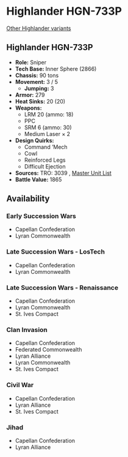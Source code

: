 # Highlander HGN-733P 

[Other Highlander variants](../highlander.md) 

## Highlander HGN-733P 

- **Role:** Sniper 
- **Tech Base:** Inner Sphere (2866) 
- **Chassis:** 90 tons 
- **Movement:** 3 / 5 
  - **Jumping:** 3 
- **Armor:** 279 
- **Heat Sinks:** 20 (20) 
- **Weapons:** 
  - LRM 20 (ammo: 18) 
  - PPC 
  - SRM 6 (ammo: 30) 
  - Medium Laser × 2 
- **Design Quirks:** 
  - Command ’Mech 
  - Cowl 
  - Reinforced Legs 
  - Difficult Ejection 
- **Sources:** TRO: 3039 , [Master Unit List](http://masterunitlist.info/Unit/Details/1519) 
- **Battle Value:** 1865 

## Availability 

### Early Succession Wars 

- Capellan Confederation 
- Lyran Commonwealth 

### Late Succession Wars - LosTech 

- Capellan Confederation 
- Lyran Commonwealth 

### Late Succession Wars - Renaissance 

- Capellan Confederation 
- Lyran Commonwealth 
- St. Ives Compact 

### Clan Invasion 

- Capellan Confederation 
- Federated Commonwealth 
- Lyran Alliance 
- Lyran Commonwealth 
- St. Ives Compact 

### Civil War 

- Capellan Confederation 
- Lyran Alliance 
- St. Ives Compact 

### Jihad 

- Capellan Confederation 
- Lyran Alliance 

